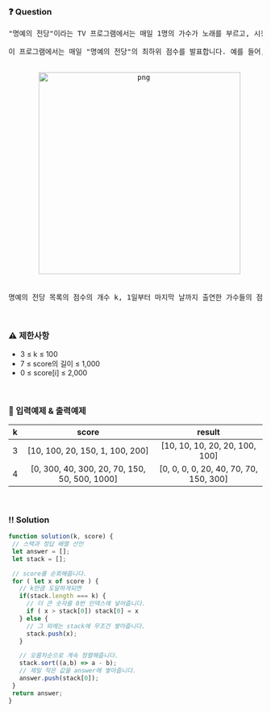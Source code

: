  ### ❓ Question

 <pre>"명예의 전당"이라는 TV 프로그램에서는 매일 1명의 가수가 노래를 부르고, 시청자들의 문자 투표수로 가수에게 점수를 부여합니다. 매일 출연한 가수의 점수가 지금까지 출연 가수들의 점수 중 상위 k번째 이내이면 해당 가수의 점수를 명예의 전당이라는 목록에 올려 기념합니다. 즉 프로그램 시작 이후 초기에 k일까지는 모든 출연 가수의 점수가 명예의 전당에 오르게 됩니다. k일 다음부터는 출연 가수의 점수가 기존의 명예의 전당 목록의 k번째 순위의 가수 점수보다 더 높으면, 출연 가수의 점수가 명예의 전당에 오르게 되고 기존의 k번째 순위의 점수는 명예의 전당에서 내려오게 됩니다.

이 프로그램에서는 매일 "명예의 전당"의 최하위 점수를 발표합니다. 예를 들어, k = 3이고, 7일 동안 진행된 가수의 점수가 [10, 100, 20, 150, 1, 100, 200]이라면, 명예의 전당에서 발표된 점수는 아래의 그림과 같이 [10, 10, 10, 20, 20, 100, 100]입니다.

<div align="center">
  <img src="https://grepp-programmers.s3.ap-northeast-2.amazonaws.com/files/production/b0893853-7471-47c0-b7e5-1e8b46002810/%EA%B7%B8%EB%A6%BC1.png" alt='png' width="400px" />
</div>

명예의 전당 목록의 점수의 개수 k, 1일부터 마지막 날까지 출연한 가수들의 점수인 score가 주어졌을 때, 매일 발표된 명예의 전당의 최하위 점수를 return하는 solution 함수를 완성해주세요.</pre>
 
<br>

### ⚠️ 제한사항

<ul>
  <li>3 ≤ k ≤ 100</li>
  <li>7 ≤ score의 길이 ≤ 1,000</li>
  <li>0 ≤ score[i] ≤ 2,000</li>

</ul>

<br>

### 🔢 입력예제 & 출력예제

|k|score|result|
|:-:|:-:|:-:|
|3|[10, 100, 20, 150, 1, 100, 200]|[10, 10, 10, 20, 20, 100, 100]|
|4|[0, 300, 40, 300, 20, 70, 150, 50, 500, 1000]|[0, 0, 0, 0, 20, 40, 70, 70, 150, 300]|


<br>

 ### ‼️ Solution

 ```javascript
function solution(k, score) {
  // 스택과 정답 배열 선언
  let answer = [];
  let stack = [];

  // score를 순회해줍니다.
  for ( let x of score ) {
    // k만큼 도달하게되면 
    if(stack.length === k) {
      // 더 큰 숫자를 0번 인덱스에 넣어줍니다.
      if ( x > stack[0]) stack[0] = x
    } else {
      // 그 외에는 stack에 무조건 쌓아줍니다.
      stack.push(x);
    }

    // 오름차순으로 계속 정렬해줍니다.
    stack.sort((a,b) => a - b);
    // 제일 작은 값을 answer에 쌓아줍니다. 
    answer.push(stack[0]);
  }
  return answer;
}
 ```
<br>
